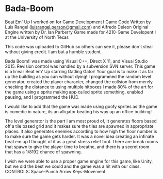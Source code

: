 # Bada-Boom
Beat Em' Up I worked on for Game Development I
Game Code Written by Luis Rangel (luisrangel.person@gmail.com) and Alfredo Deleon
Original Engine written by Dr. Ian Parberry
Game made for 4210-Game Developent I at the University of North Texas

This code was uploaded to GitHub so others can see it, please don't steal without giving credit. I am but a humble student.

Bada Boom!! was made using Visual C++, Direct X 11, and Visual Studio 2015. Revision control was handled by a subversion SVN server. 
This game is a linear Beat em' Up starring Gatling Gator!
Your goal is to make it as far up the building as you can without dying!
I programmed the random level generator, created the player character, changed the collsion from merely checking the distance to using multiple hitboxes
I made 80% of the art for the game using a sprite making app called sprite something, enabled pausing, and I programmed the HUD.

I would like to add that the game was made using goofy sprites as the game is comedic in nature, its an alligator beating his way up an office building!

The level generator is the part I am most proud of, It generates floors based off a tile based grid and it makes sure the tiles are spawned in appropriate places.
It also generates enemies according to how high the floor number is to make sure the game gets harder. 
It was a novel idea creating an infinate beat em up I thought of it as a great stress relief tool. 
There are break rooms that spawn to give the player time to breathe, and there is a secret room that has a 1/8192 chance of spawning.

I wish we were able to use a proper game engine for this game, like Unity, but we did the best we could and the game was a hit with our class.
CONTROLS:
Space-Punch
Arrow Keys-Movement
